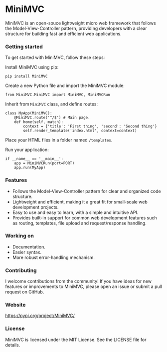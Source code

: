 # MiniMVC
MiniMVC is an open-souce lightweight micro web framework that follows the Model-View-Controller pattern, providing developers with a clear structure for building fast and efficient web applications.

### Getting started
To get started with MiniMVC, follow these steps:

Install MiniMVC using pip:

```pip install MiniMVC```

Create a new Python file and import the MiniMVC module:

```from MiniMVC.MiniMVC import MiniMVC, MiniMVCRun```

Inherit from ```MiniMVC``` class, and define routes:
```
class MyApp(MiniMVC):
    @MiniMVC.route('^/$') # Main page.
    def home(self, match):
        context = {'title': 'First thing', 'second': 'Second thing'}
        self.render_template('index.html', context=context)
```

Place your HTML files in a folder named ```/templates```.

Run your application:
```
if __name__ == '__main__':
    app = MiniMVCRun(port=PORT)
    app.run(MyApp)
```

### Features
* Follows the Model-View-Controller pattern for clear and organized code structure.
* Lightweight and efficient, making it a great fit for small-scale web development projects.
* Easy to use and easy to learn, with a simple and intuitive API.
* Provides built-in support for common web development features such as routing, templates, file upload and request/response handling.

### Working on
* Documentation.
* Easier syntax.
* More robust error-handling mechanism.

### Contributing
I welcome contributions from the community! If you have ideas for new features or improvements to MiniMVC, please open an issue or submit a pull request on GitHub.

### Website
https://pypi.org/project/MiniMVC/

### License
MiniMVC is licensed under the MIT License. See the LICENSE file for details.
